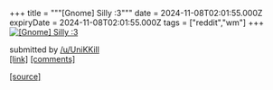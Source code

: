 +++
title = """[Gnome] Silly :3"""
date = 2024-11-08T02:01:55.000Z
expiryDate = 2024-11-08T02:01:55.000Z
tags = ["reddit","wm"]
+++
[![[Gnome] Silly :3](https://preview.redd.it/ejya9grr4lzd1.png?width=640&crop=smart&auto=webp&s=a51a9147c31d15e3f88f7f9746d94e4f53705855 "[Gnome] Silly :3")](https://www.reddit.com/r/unixporn/comments/1gm7kps/gnome_silly_3/)

submitted by [/u/UniKKill](https://www.reddit.com/user/UniKKill)  
[\[link\]](https://i.redd.it/ejya9grr4lzd1.png) [\[comments\]](https://www.reddit.com/r/unixporn/comments/1gm7kps/gnome_silly_3/)

[[source]](https://www.reddit.com/r/unixporn/comments/1gm7kps/gnome_silly_3/)
